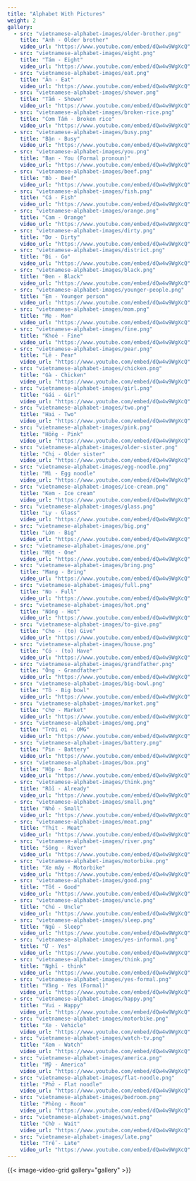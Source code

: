 ```yaml
---
title: "Alphabet With Pictures"
weight: 2
gallery:
  - src: "vietnamese-alphabet-images/older-brother.png"
    title: "Anh - Older brother"
    video_url: "https://www.youtube.com/embed/dQw4w9WgXcQ"
  - src: "vietnamese-alphabet-images/eight.png"
    title: "Tám - Eight"
    video_url: "https://www.youtube.com/embed/dQw4w9WgXcQ"
  - src: "vietnamese-alphabet-images/eat.png"
    title: "Ăn - Eat"
    video_url: "https://www.youtube.com/embed/dQw4w9WgXcQ"
  - src: "vietnamese-alphabet-images/shower.png"
    title: "Tắm - Shower"
    video_url: "https://www.youtube.com/embed/dQw4w9WgXcQ"
  - src: "vietnamese-alphabet-images/broken-rice.png"
    title: "Cơm Tấm - Broken rice"
    video_url: "https://www.youtube.com/embed/dQw4w9WgXcQ"
  - src: "vietnamese-alphabet-images/busy.png"
    title: "Bận - Busy"
    video_url: "https://www.youtube.com/embed/dQw4w9WgXcQ"
  - src: "vietnamese-alphabet-images/you.png"
    title: "Bạn - You (Formal pronoun)"
    video_url: "https://www.youtube.com/embed/dQw4w9WgXcQ"
  - src: "vietnamese-alphabet-images/beef.png"
    title: "Bò - Beef"
    video_url: "https://www.youtube.com/embed/dQw4w9WgXcQ"
  - src: "vietnamese-alphabet-images/fish.png"
    title: "Cá - Fish"
    video_url: "https://www.youtube.com/embed/dQw4w9WgXcQ"
  - src: "vietnamese-alphabet-images/orange.png"
    title: "Cam - Orange"
    video_url: "https://www.youtube.com/embed/dQw4w9WgXcQ"
  - src: "vietnamese-alphabet-images/dirty.png"
    title: "Dơ - Dirty"
    video_url: "https://www.youtube.com/embed/dQw4w9WgXcQ"
  - src: "vietnamese-alphabet-images/district.png"
    title: "Đi - Go"
    video_url: "https://www.youtube.com/embed/dQw4w9WgXcQ"
  - src: "vietnamese-alphabet-images/black.png"
    title: "Đen - Black"
    video_url: "https://www.youtube.com/embed/dQw4w9WgXcQ"
  - src: "vietnamese-alphabet-images/younger-people.png"
    title: "Em - Younger person"
    video_url: "https://www.youtube.com/embed/dQw4w9WgXcQ"
  - src: "vietnamese-alphabet-images/mom.png"
    title: "Mẹ - Mom"
    video_url: "https://www.youtube.com/embed/dQw4w9WgXcQ"
  - src: "vietnamese-alphabet-images/fine.png"
    title: "Khoẻ - Fine"
    video_url: "https://www.youtube.com/embed/dQw4w9WgXcQ"
  - src: "vietnamese-alphabet-images/pear.png"
    title: "Lê - Pear"
    video_url: "https://www.youtube.com/embed/dQw4w9WgXcQ"
  - src: "vietnamese-alphabet-images/chicken.png"
    title: "Gà - Chicken"
    video_url: "https://www.youtube.com/embed/dQw4w9WgXcQ"
  - src: "vietnamese-alphabet-images/girl.png"
    title: "Gái - Girl"
    video_url: "https://www.youtube.com/embed/dQw4w9WgXcQ"
  - src: "vietnamese-alphabet-images/two.png"
    title: "Hai - Two"
    video_url: "https://www.youtube.com/embed/dQw4w9WgXcQ"
  - src: "vietnamese-alphabet-images/pink.png"
    title: "Hồng - Pink"
    video_url: "https://www.youtube.com/embed/dQw4w9WgXcQ"
  - src: "vietnamese-alphabet-images/older-sister.png"
    title: "Chị - Older sister"
    video_url: "https://www.youtube.com/embed/dQw4w9WgXcQ"
  - src: "vietnamese-alphabet-images/egg-noodle.png"
    title: "Mì - Egg noodle"
    video_url: "https://www.youtube.com/embed/dQw4w9WgXcQ"
  - src: "vietnamese-alphabet-images/ice-cream.png"
    title: "Kem - Ice cream"
    video_url: "https://www.youtube.com/embed/dQw4w9WgXcQ"
  - src: "vietnamese-alphabet-images/glass.png"
    title: "Ly - Glass"
    video_url: "https://www.youtube.com/embed/dQw4w9WgXcQ"
  - src: "vietnamese-alphabet-images/big.png"
    title: "Lớn - Big"
    video_url: "https://www.youtube.com/embed/dQw4w9WgXcQ"
  - src: "vietnamese-alphabet-images/one.png"
    title: "Một - One"
    video_url: "https://www.youtube.com/embed/dQw4w9WgXcQ"
  - src: "vietnamese-alphabet-images/bring.png"
    title: "Mang - Bring"
    video_url: "https://www.youtube.com/embed/dQw4w9WgXcQ"
  - src: "vietnamese-alphabet-images/full.png"
    title: "No - Full"
    video_url: "https://www.youtube.com/embed/dQw4w9WgXcQ"
  - src: "vietnamese-alphabet-images/hot.png"
    title: "Nóng - Hot"
    video_url: "https://www.youtube.com/embed/dQw4w9WgXcQ"
  - src: "vietnamese-alphabet-images/to-give.png"
    title: "Cho - (to) Give"
    video_url: "https://www.youtube.com/embed/dQw4w9WgXcQ"
  - src: "vietnamese-alphabet-images/house.png"
    title: "Có - (to) Have"
    video_url: "https://www.youtube.com/embed/dQw4w9WgXcQ"
  - src: "vietnamese-alphabet-images/grandfather.png"
    title: "Ông - Grandfather"
    video_url: "https://www.youtube.com/embed/dQw4w9WgXcQ"
  - src: "vietnamese-alphabet-images/big-bowl.png"
    title: "Tô - Big bowl"
    video_url: "https://www.youtube.com/embed/dQw4w9WgXcQ"
  - src: "vietnamese-alphabet-images/market.png"
    title: "Chợ - Market"
    video_url: "https://www.youtube.com/embed/dQw4w9WgXcQ"
  - src: "vietnamese-alphabet-images/omg.png"
    title: "Trời ơi - OMG"
    video_url: "https://www.youtube.com/embed/dQw4w9WgXcQ"
  - src: "vietnamese-alphabet-images/battery.png"
    title: "Pin - Battery"
    video_url: "https://www.youtube.com/embed/dQw4w9WgXcQ"
  - src: "vietnamese-alphabet-images/box.png"
    title: "Hộp - Box"
    video_url: "https://www.youtube.com/embed/dQw4w9WgXcQ"
  - src: "vietnamese-alphabet-images/think.png"
    title: "Rồi - Already"
    video_url: "https://www.youtube.com/embed/dQw4w9WgXcQ"
  - src: "vietnamese-alphabet-images/small.png"
    title: "Nhỏ - Small"
    video_url: "https://www.youtube.com/embed/dQw4w9WgXcQ"
  - src: "vietnamese-alphabet-images/meat.png"
    title: "Thịt - Meat"
    video_url: "https://www.youtube.com/embed/dQw4w9WgXcQ"
  - src: "vietnamese-alphabet-images/river.png"
    title: "Sông - River"
    video_url: "https://www.youtube.com/embed/dQw4w9WgXcQ"
  - src: "vietnamese-alphabet-images/motorbike.png"
    title: "Xe máy - Motorbike"
    video_url: "https://www.youtube.com/embed/dQw4w9WgXcQ"
  - src: "vietnamese-alphabet-images/good.png"
    title: "Tốt - Good"
    video_url: "https://www.youtube.com/embed/dQw4w9WgXcQ"
  - src: "vietnamese-alphabet-images/uncle.png"
    title: "Chú - Uncle"
    video_url: "https://www.youtube.com/embed/dQw4w9WgXcQ"
  - src: "vietnamese-alphabet-images/sleep.png"
    title: "Ngủ - Sleep"
    video_url: "https://www.youtube.com/embed/dQw4w9WgXcQ"
  - src: "vietnamese-alphabet-images/yes-informal.png"
    title: "Ừ - Yes"
    video_url: "https://www.youtube.com/embed/dQw4w9WgXcQ"
  - src: "vietnamese-alphabet-images/think.png"
    title: "Nghĩ - think"
    video_url: "https://www.youtube.com/embed/dQw4w9WgXcQ"
  - src: "vietnamese-alphabet-images/yes-formal.png"
    title: "Vâng - Yes (Formal)"
    video_url: "https://www.youtube.com/embed/dQw4w9WgXcQ"
  - src: "vietnamese-alphabet-images/happy.png"
    title: "Vui - Happy"
    video_url: "https://www.youtube.com/embed/dQw4w9WgXcQ"
  - src: "vietnamese-alphabet-images/motorbike.png"
    title: "Xe - Vehicle"
    video_url: "https://www.youtube.com/embed/dQw4w9WgXcQ"
  - src: "vietnamese-alphabet-images/watch-tv.png"
    title: "Xem - Watch"
    video_url: "https://www.youtube.com/embed/dQw4w9WgXcQ"
  - src: "vietnamese-alphabet-images/america.png"
    title: "Mỹ - America"
    video_url: "https://www.youtube.com/embed/dQw4w9WgXcQ"
  - src: "vietnamese-alphabet-images/flat-noodle.png"
    title: "Phở - Flat noodle"
    video_url: "https://www.youtube.com/embed/dQw4w9WgXcQ"
  - src: "vietnamese-alphabet-images/bedroom.png"
    title: "Phòng - Room"
    video_url: "https://www.youtube.com/embed/dQw4w9WgXcQ"
  - src: "vietnamese-alphabet-images/wait.png"
    title: "Chờ - Wait"
    video_url: "https://www.youtube.com/embed/dQw4w9WgXcQ"
  - src: "vietnamese-alphabet-images/late.png"
    title: "Trễ - Late"
    video_url: "https://www.youtube.com/embed/dQw4w9WgXcQ"
---
```


{{< image-video-grid gallery="gallery" >}}